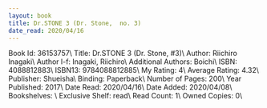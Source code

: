 ```yaml
---
layout: book
title: Dr.STONE 3 (Dr. Stone,  no. 3)
date_read: 2020/04/16
---
```


Book Id: 36153757\ 
Title: Dr.STONE 3 (Dr. Stone, #3)\ 
Author: Riichiro Inagaki\ 
Author l-f: Inagaki, Riichiro\ 
Additional Authors: Boichi\ 
ISBN: 4088812883\ 
ISBN13: 9784088812885\ 
My Rating: 4\ 
Average Rating: 4.32\ 
Publisher: Shueisha\ 
Binding: Paperback\ 
Number of Pages: 200\ 
Year Published: 2017\ 
Date Read: 2020/04/16\ 
Date Added: 2020/04/08\ 
Bookshelves: \ 
Exclusive Shelf: read\ 
Read Count: 1\ 
Owned Copies: 0\ 

